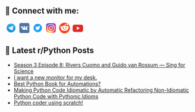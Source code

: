 ## 🔎 Connect with me:
[<img src="https://github.com/bullbesh/bullbesh/blob/main/images/Telegram.png" width="32" height="32" />](https://t.me/bullbesh)
[<img src="https://github.com/bullbesh/bullbesh/blob/main/images/VK.png" width="32" height="32" />](https://vk.com/bullbesh)
[<img src="https://github.com/bullbesh/bullbesh/blob/main/images/Twitter.png" width="32" height="32" />](https://twitter.com/bullbesh1)
[<img src="https://github.com/bullbesh/bullbesh/blob/main/images/Instagram.png" width="32" height="32" />](https://www.instagram.com/bullbesh)
[<img src="https://github.com/bullbesh/bullbesh/blob/main/images/Reddit.png" width="32" height="32" />](https://www.reddit.com/user/bullbesh)
[<img src="https://github.com/bullbesh/bullbesh/blob/main/images/YouTube.png" width="32" height="32" />](https://www.youtube.com/channel/UCtfjRs6uzgq5mfm8S06WTcg)

## 📕 Latest r/Python Posts
<!-- BLOG-POST-LIST:START -->
- [Season 3 Episode 8: Rivers Cuomo and Guido van Rossum — Sing for Science](https://www.reddit.com/r/Python/comments/z30p4y/season_3_episode_8_rivers_cuomo_and_guido_van/)
- [I want a new monitor for my desk.](https://www.reddit.com/r/Python/comments/z30ogv/i_want_a_new_monitor_for_my_desk/)
- [Best Python Book for Automations?](https://www.reddit.com/r/Python/comments/z30o8z/best_python_book_for_automations/)
- [Making Python Code Idiomatic by Automatic Refactoring Non-Idiomatic Python Code with Pythonic Idioms](https://www.reddit.com/r/Python/comments/z2zrmy/making_python_code_idiomatic_by_automatic/)
- [Python coder using scratch!](https://www.reddit.com/r/Python/comments/z2xfmi/python_coder_using_scratch/)
<!-- BLOG-POST-LIST:END -->
